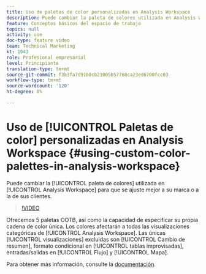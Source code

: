 ```yaml
---
title: Uso de paletas de color personalizadas en Analysis Workspace
description: Puede cambiar la paleta de colores utilizada en Analysis Workspace para alinearla mejor con la marca o con los clientes.
feature: Conceptos básicos del espacio de trabajo
topics: null
activity: use
doc-type: feature video
team: Technical Marketing
kt: 1943
role: Profesional empresarial
level: Principiante
translation-type: tm+mt
source-git-commit: f3b3fa7d91b0cb21005b57768ca23ed6700fcc03
workflow-type: tm+mt
source-wordcount: '120'
ht-degree: 8%

---
```



# Uso de [!UICONTROL Paletas de color] personalizadas en Analysis Workspace {#using-custom-color-palettes-in-analysis-workspace}

Puede cambiar la [!UICONTROL paleta de colores] utilizada en [!UICONTROL Analysis Workspace] para que se ajuste mejor a su marca o a la de sus clientes.

>[!VIDEO](https://video.tv.adobe.com/v/23876/?quality=12)

Ofrecemos 5 paletas OOTB, así como la capacidad de especificar su propia cadena de color única. Los colores afectarán a todas las visualizaciones categóricas de [!UICONTROL Analysis Workspace]. Las únicas [!UICONTROL visualizaciones] excluidas son [!UICONTROL Cambio de resumen], formato condicional en [!UICONTROL tablas improvisadas], entradas/salidas en [!UICONTROL Flujo] y [!UICONTROL Mapa].

Para obtener más información, consulte la [documentación](https://marketing.adobe.com/resources/help/es_ES/analytics/analysis-workspace/color_palettes.html).
